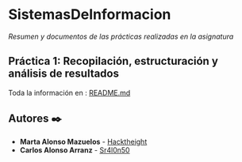 # SistemasDeInformacion

_Resumen y documentos de las prácticas realizadas en la asignatura_

## Práctica 1: Recopilación, estructuración y análisis de resultados
Toda la información en :
[README.md](https://github.com/Sr4l0n50/SistemasDeInformacion/tree/main/Practica1)


## Autores ✒️


* **Marta Alonso Mazuelos** - [Hacktheight](https://github.com/hacktheight)
* **Carlos Alonso Arranz** - [Sr4l0n50](https://github.com/hacktheigth)
